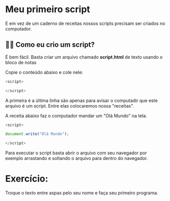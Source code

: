Meu primeiro script
=====================

E em vez de um caderno de receitas nossos scripts precisam ser criados no computador.

👵🏻 Como eu crio um script?
--------------------------------

É bem fácil. Basta criar um arquivo chamado **script.html** de texto usando o bloco de notas

Copie o conteúdo abaixo e cole nele:

```javascript
<script>

</script>
```
A primeira é a última linha são apenas para avisar o computadir que este arquivo é um script. Entre elas colocaremos nossa "receitas".

A receita abaixo faz o computador mandar um "Olá Mundo" na tela.

```javascript
<script>

document.write("Olá Mundo");

</script>
```

Para executar o script basta abrir o arquivo com seu navegador por exemplo arrastando e soltando o arquivo para dentro do navegador.

Exercício:
============
Troque o texto entre aspas pelo seu nome e faça seu primeiro programa.













